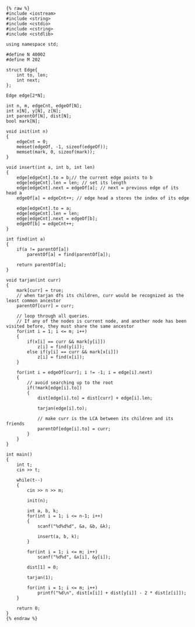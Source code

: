     {% raw %}
    #include <iostream>
    #include <string>
    #include <cstdio>
    #include <cstring>
    #include <cstdlib>
    
    using namespace std;
    
    #define N 40002
    #define M 202
    
    struct Edge{
    	int to, len;
    	int next;
    };
    
    Edge edge[2*N];
    
    int n, m, edgeCnt, edgeOf[N];
    int x[N], y[N], z[N];
    int parentOf[N], dist[N]; 
    bool mark[N];
    
    void init(int n)
    {
    	edgeCnt = 0;
    	memset(edgeOf, -1, sizeof(edgeOf));
    	memset(mark, 0, sizeof(mark));
    }
    
    void insert(int a, int b, int len)
    {
    	edge[edgeCnt].to = b;// the current edge points to b
    	edge[edgeCnt].len = len; // set its length
    	edge[edgeCnt].next = edgeOf[a]; // next = previous edge of its head a
    	edgeOf[a] = edgeCnt++; // edge head a stores the index of its edge
    
    	edge[edgeCnt].to = a;
    	edge[edgeCnt].len = len;
    	edge[edgeCnt].next = edgeOf[b];
    	edgeOf[b] = edgeCnt++;
    }
    
    int find(int a)
    {
    	if(a != parentOf[a])
    		parentOf[a] = find(parentOf[a]);
    
    	return parentOf[a];
    }
    
    void tarjan(int curr)
    {
    	mark[curr] = true;
    	// when tarjan dfs its children, curr would be recognized as the least common ancestor
    	parentOf[curr] = curr; 
    
    	// loop through all queries. 
    	// If any of the nodes is current node, and another node has been visited before, they must share the same ancestor
    	for(int i = 1; i <= m; i++)
    	{
    		if(x[i] == curr && mark[y[i]])
    			z[i] = find(y[i]);
    		else if(y[i] == curr && mark[x[i]])
    			z[i] = find(x[i]);
    	}
    
    	for(int i = edgeOf[curr]; i != -1; i = edge[i].next)
    	{
    		// avoid searching up to the root
    		if(!mark[edge[i].to])
    		{
    			dist[edge[i].to] = dist[curr] + edge[i].len;
    			
    			tarjan(edge[i].to);
    			
    			// make curr is the LCA between its children and its friends
    			parentOf[edge[i].to] = curr;
    		}
    	}
    }
    
    int main()
    {
    	int t;
    	cin >> t;
    
    	while(t--)
    	{
    		cin >> n >> m;
    
    		init(n);
    		
    		int a, b, k;
    		for(int i = 1; i <= n-1; i++)
    		{
    			scanf("%d%d%d", &a, &b, &k);
    
    			insert(a, b, k);
    		}
    		
    		for(int i = 1; i <= m; i++)
    			scanf("%d%d", &x[i], &y[i]);
    
    		dist[1] = 0;
    
    		tarjan(1);
    
    		for(int i = 1; i <= m; i++)
    			printf("%d\n", dist[x[i]] + dist[y[i]] - 2 * dist[z[i]]);
    	}
    
    	return 0;
    }
    {% endraw %}
